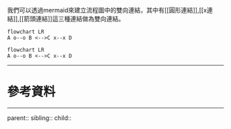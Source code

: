 我們可以透過mermaid來建立流程圖中的雙向連結，其中有[[圓形連結]],[[x連結]],[[箭頭連結]]這三種連結做為雙向連結。
```Mermaid
flowchart LR
A o--o B <-->C x--x D
```
```mermaid
flowchart LR
A o--o B <-->C x--x D
```

- - -
# 參考資料

- - -
parent::
sibling::
child::